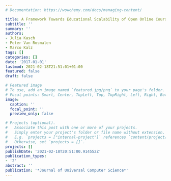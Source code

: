 ```yaml
---
# Documentation: https://wowchemy.com/docs/managing-content/

title: A Framework Towards Educational Scalability of Open Online Courses
subtitle: ''
summary: ''
authors:
- Julia Kasch
- Peter Van Rosmalen
- Marco Kalz
tags: []
categories: []
date: '2017-01-01'
lastmod: 2021-02-18T21:51:01+01:00
featured: false
draft: false

# Featured image
# To use, add an image named `featured.jpg/png` to your page's folder.
# Focal points: Smart, Center, TopLeft, Top, TopRight, Left, Right, BottomLeft, Bottom, BottomRight.
image:
  caption: ''
  focal_point: ''
  preview_only: false

# Projects (optional).
#   Associate this post with one or more of your projects.
#   Simply enter your project's folder or file name without extension.
#   E.g. `projects = ["internal-project"]` references `content/project/deep-learning/index.md`.
#   Otherwise, set `projects = []`.
projects: []
publishDate: '2021-02-18T20:51:00.914552Z'
publication_types:
- '2'
abstract: ''
publication: '*Journal of Universal Computer Science*'
---
```

